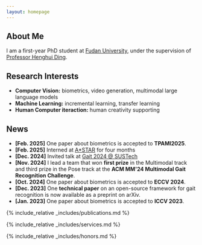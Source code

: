 ```yaml
---
layout: homepage
---
```


## About Me

I am a first-year PhD student at [Fudan University](https://www.fudan.edu.cn/en/), under the supervision of [Professor Henghui Ding](https://henghuiding.com/).
<!-- I am a last year Master student at Beijing Normal University, under the supervision of [Professor Yongzhen Huang](https://ai.bnu.edu.cn/xygk/szdw/zgj/bfed57e2f8fc4de2a6b370063517f801.htm).  -->

## Research Interests

- **Computer Vision:** biometrics, video generation, multimodal large language models
- **Machine Learning:** incremental learning, transfer learning
- **Human Computer iteraction:** human creativity supporting

## News
- **[Feb. 2025]** One paper about biometrics is accepted to **TPAMI2025**.
- **[Feb. 2025]** Interned at [A*STAR](https://www.a-star.edu.sg/) for four months
- **[Dec. 2024]** Invited talk at [Gait 2024 @ SUSTech](https://faculty.sustech.edu.cn/?tagid=yusq&iscss=1&snapid=1&orderby=date&go=2&lang=en)
- **[Nov. 2024]** I lead a team that won **first prize** in the Multimodal track and third prize in the Pose track at the **ACM MM'24 Multimodal Gait Recognition Challenge**.
- **[Oct. 2024]** One paper about biometrics is accepted to **ECCV 2024**.
- **[Dec. 2023]** One **technical paper** on an open-source framework for gait recognition is now available as a preprint on arXiv.
- **[Jan. 2023]** One paper about biometrics is accepted to **ICCV 2023**.


{% include_relative _includes/publications.md %}

{% include_relative _includes/services.md %}

{% include_relative _includes/honors.md %}